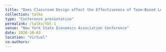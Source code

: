 ```yaml
---
title: "Does Classroom Design affect the Effectiveness of Team-Based Learning?"
collection: talks
type: "Conference presentation"
permalink: /talks/tbl-1
venue: "New York State Economics Association Conference"
date: 2020-10-03
location: "Virtual"
co-authors: 
---
```


